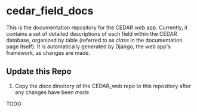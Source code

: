 # cedar_field_docs

This is the documentation repository for the CEDAR web app. Currently, it contains a set of detailed descriptions of each field within the CEDAR database, organized by table (referred to as *class* in the documentation page itself). It is automatically generated by Django, the web app's framework, as changes are made.

## Update this Repo

1. Copy the *docs* directory of the CEDAR_web repo to this repository after any changes have been made

TODO

